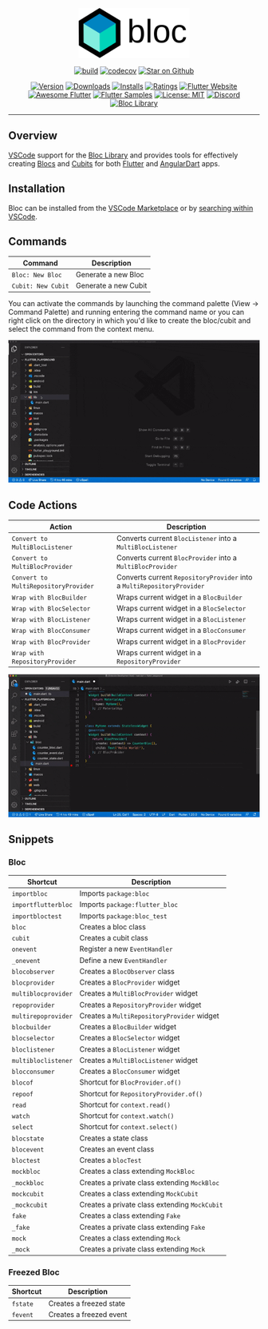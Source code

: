 <p align="center">
<img src="https://raw.githubusercontent.com/felangel/bloc/master/docs/assets/bloc_logo_full.png" height="100" alt="Bloc" />
</p>

<p align="center">
<a href="https://github.com/felangel/bloc/actions"><img src="https://github.com/felangel/bloc/workflows/build/badge.svg" alt="build"></a>
<a href="https://codecov.io/gh/felangel/bloc"><img src="https://codecov.io/gh/felangel/Bloc/branch/master/graph/badge.svg" alt="codecov"></a>
<a href="https://github.com/felangel/bloc"><img src="https://img.shields.io/github/stars/felangel/bloc.svg?style=flat&logo=github&colorB=deeppink&label=stars" alt="Star on Github"></a>
</p>
<p align="center">
<a href="https://marketplace.visualstudio.com/items?itemName=FelixAngelov.bloc"><img src="https://img.shields.io/visual-studio-marketplace/v/FelixAngelov.bloc" alt="Version"></a>
<a href="https://marketplace.visualstudio.com/items?itemName=FelixAngelov.bloc"><img src="https://img.shields.io/visual-studio-marketplace/d/FelixAngelov.bloc" alt="Downloads"></a>
<a href="https://marketplace.visualstudio.com/items?itemName=FelixAngelov.bloc"><img src="https://img.shields.io/visual-studio-marketplace/i/FelixAngelov.bloc" alt="Installs"></a>
<a href="https://marketplace.visualstudio.com/items?itemName=FelixAngelov.bloc"><img src="https://img.shields.io/visual-studio-marketplace/r/FelixAngelov.bloc" alt="Ratings"></a>
<a href="https://flutter.dev/docs/development/data-and-backend/state-mgmt/options#bloc--rx"><img src="https://img.shields.io/badge/flutter-website-deepskyblue.svg" alt="Flutter Website"></a>
<a href="https://github.com/Solido/awesome-flutter#standard"><img src="https://img.shields.io/badge/awesome-flutter-blue.svg?longCache=true" alt="Awesome Flutter"></a>
<a href="http://fluttersamples.com"><img src="https://img.shields.io/badge/flutter-samples-teal.svg?longCache=true" alt="Flutter Samples"></a>
<a href="https://opensource.org/licenses/MIT"><img src="https://img.shields.io/badge/license-MIT-purple.svg" alt="License: MIT"></a>
<a href="https://discord.gg/bloc"><img src="https://img.shields.io/discord/649708778631200778.svg?logo=discord&color=blue" alt="Discord"></a>
<a href="https://github.com/felangel/bloc"><img src="https://tinyurl.com/bloc-library" alt="Bloc Library"></a>
</p>

---

## Overview

[VSCode](https://code.visualstudio.com/) support for the [Bloc Library](https://bloclibrary.dev) and provides tools for effectively creating [Blocs](https://github.com/felangel/bloc) and [Cubits](https://github.com/felangel/cubit) for both [Flutter](https://flutter.dev/) and [AngularDart](https://angulardart.dev/) apps.

## Installation

Bloc can be installed from the [VSCode Marketplace](https://marketplace.visualstudio.com/items?itemName=FelixAngelov.bloc) or by [searching within VSCode](https://code.visualstudio.com/docs/editor/extension-gallery#_search-for-an-extension).

## Commands

| Command            | Description          |
| ------------------ | -------------------- |
| `Bloc: New Bloc`   | Generate a new Bloc  |
| `Cubit: New Cubit` | Generate a new Cubit |

You can activate the commands by launching the command palette (View -> Command Palette) and running entering the command name or you can right click on the directory in which you'd like to create the bloc/cubit and select the command from the context menu.

![demo](https://raw.githubusercontent.com/felangel/bloc/master/extensions/vscode/assets/new-bloc-usage.gif)

## Code Actions

| Action                               | Description                                                            |
| ------------------------------------ | ---------------------------------------------------------------------- |
| `Convert to MultiBlocListener`       | Converts current `BlocListener` into a `MultiBlocListener`             |
| `Convert to MultiBlocProvider`       | Converts current `BlocProvider` into a `MultiBlocProvider`             |
| `Convert to MultiRepositoryProvider` | Converts current `RepositoryProvider` into a `MultiRepositoryProvider` |
| `Wrap with BlocBuilder`              | Wraps current widget in a `BlocBuilder`                                |
| `Wrap with BlocSelector`             | Wraps current widget in a `BlocSelector`                               |
| `Wrap with BlocListener`             | Wraps current widget in a `BlocListener`                               |
| `Wrap with BlocConsumer`             | Wraps current widget in a `BlocConsumer`                               |
| `Wrap with BlocProvider`             | Wraps current widget in a `BlocProvider`                               |
| `Wrap with RepositoryProvider`       | Wraps current widget in a `RepositoryProvider`                         |

![demo](https://raw.githubusercontent.com/felangel/bloc/master/extensions/vscode/assets/wrap-with-usage.gif)

## Snippets

### Bloc

| Shortcut            | Description                                   |
| ------------------- | --------------------------------------------- |
| `importbloc`        | Imports `package:bloc`                        |
| `importflutterbloc` | Imports `package:flutter_bloc`                |
| `importbloctest`    | Imports `package:bloc_test`                   |
| `bloc`              | Creates a bloc class                          |
| `cubit`             | Creates a cubit class                         |
| `onevent`           | Register a new `EventHandler`                 |
| `_onevent`          | Define a new `EventHandler`                   |
| `blocobserver`      | Creates a `BlocObserver` class                |
| `blocprovider`      | Creates a `BlocProvider` widget               |
| `multiblocprovider` | Creates a `MultiBlocProvider` widget          |
| `repoprovider`      | Creates a `RepositoryProvider` widget         |
| `multirepoprovider` | Creates a `MultiRepositoryProvider` widget    |
| `blocbuilder`       | Creates a `BlocBuilder` widget                |
| `blocselector`      | Creates a `BlocSelector` widget               |
| `bloclistener`      | Creates a `BlocListener` widget               |
| `multibloclistener` | Creates a `MultiBlocListener` widget          |
| `blocconsumer`      | Creates a `BlocConsumer` widget               |
| `blocof`            | Shortcut for `BlocProvider.of()`              |
| `repoof`            | Shortcut for `RepositoryProvider.of()`        |
| `read`              | Shortcut for `context.read()`                 |
| `watch`             | Shortcut for `context.watch()`                |
| `select`            | Shortcut for `context.select()`               |
| `blocstate`         | Creates a state class                         |
| `blocevent`         | Creates an event class                        |
| `bloctest`          | Creates a `blocTest`                          |
| `mockbloc`          | Creates a class extending `MockBloc`          |
| `_mockbloc`         | Creates a private class extending `MockBloc`  |
| `mockcubit`         | Creates a class extending `MockCubit`         |
| `_mockcubit`        | Creates a private class extending `MockCubit` |
| `fake`              | Creates a class extending `Fake`              |
| `_fake`             | Creates a private class extending `Fake`      |
| `mock`              | Creates a class extending `Mock`              |
| `_mock`             | Creates a private class extending `Mock`      |

### Freezed Bloc

| Shortcut | Description             |
| -------- | ----------------------- |
| `fstate` | Creates a freezed state |
| `fevent` | Creates a freezed event |
